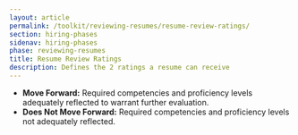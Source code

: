```yaml
---
layout: article
permalink: /toolkit/reviewing-resumes/resume-review-ratings/
section: hiring-phases
sidenav: hiring-phases
phase: reviewing-resumes
title: Resume Review Ratings
description: Defines the 2 ratings a resume can receive
---
```


- **Move Forward:** Required competencies and proficiency levels adequately reflected to warrant further evaluation.
- **Does Not Move Forward:** Required competencies and proficiency levels not adequately reflected.
